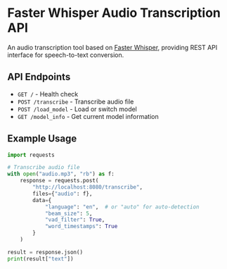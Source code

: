 # Faster Whisper Audio Transcription API

An audio transcription tool based on [Faster Whisper](https://github.com/guillaumekln/faster-whisper), providing REST API interface for speech-to-text conversion.

## API Endpoints

- `GET /` - Health check
- `POST /transcribe` - Transcribe audio file
- `POST /load_model` - Load or switch model
- `GET /model_info` - Get current model information

## Example Usage

```python
import requests

# Transcribe audio file
with open("audio.mp3", "rb") as f:
    response = requests.post(
        "http://localhost:8080/transcribe",
        files={"audio": f},
        data={
            "language": "en",  # or "auto" for auto-detection
            "beam_size": 5,
            "vad_filter": True,
            "word_timestamps": True
        }
    )

result = response.json()
print(result["text"])
```
